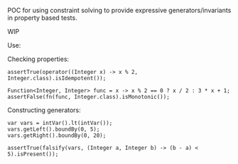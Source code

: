 POC for using constraint solving to provide expressive
generators/invariants in property based tests.

WIP

Use:

Checking properties:
```
assertTrue(operator((Integer x) -> x % 2, Integer.class).isIdempotent());

Function<Integer, Integer> func = x -> x % 2 == 0 ? x / 2 : 3 * x + 1;
assertFalse(fn(func, Integer.class).isMonotonic());
```

Constructing generators:

```
var vars = intVar().lt(intVar());
vars.getLeft().boundBy(0, 5);
vars.getRight().boundBy(0, 20);

assertTrue(falsify(vars, (Integer a, Integer b) -> (b - a) < 5).isPresent());
```

